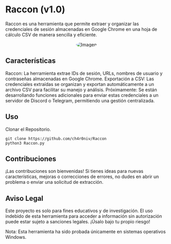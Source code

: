 # Raccon (v1.0)
Raccon es una herramienta que permite extraer y organizar las credenciales de sesión almacenadas en Google Chrome en una hoja de cálculo CSV de manera sencilla y eficiente.

<p align="center">
  <img src="https://images.immediate.co.uk/production/volatile/sites/3/2022/11/Rocket-Guardians-4271d44.jpg?quality=90&resize=620,414" alt="Imagen" style="border-radius: 50%;" />
</p>

## Características
Raccon: La herramienta extrae IDs de sesión, URLs, nombres de usuario y contraseñas almacenadas en Google Chrome.
Exportación a CSV: Las credenciales extraídas se organizan y exportan automáticamente a un archivo CSV para facilitar su manejo y análisis.
Próximamente: Se están desarrollando funciones adicionales para enviar estas credenciales a un servidor de Discord o Telegram, permitiendo una gestión centralizada.

## Uso
Clonar el Repositorio.
```
git clone https://github.com/ch4r0niv/Raccon
python3 Raccon.py
```

## Contribuciones
¡Las contribuciones son bienvenidas! Si tienes ideas para nuevas características, mejoras o correcciones de errores, no dudes en abrir un problema o enviar una solicitud de extracción.

## Aviso Legal
Este proyecto es solo para fines educativos y de investigación. El uso indebido de esta herramienta para acceder a información sin autorización puede estar sujeto a sanciones legales. ¡Úsalo bajo tu propio riesgo!

Nota: Esta herramienta ha sido probada únicamente en sistemas operativos Windows.

